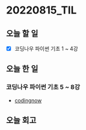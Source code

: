 # 20220815_TIL
## 오늘 할 일
- [X] 코딩나우 파이썬 기초 1 ~ 4강

## 오늘 한 일
### 코딩나우 파이썬 기초 5 ~ 8강
- [codingnow](./Python/codingnow.py)

## 오늘 회고
